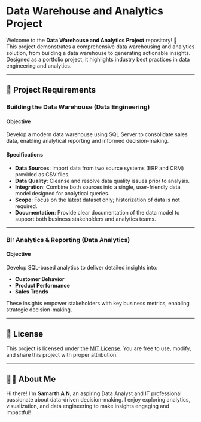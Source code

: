# Data Warehouse and Analytics Project

Welcome to the **Data Warehouse and Analytics Project** repository! 🚀  
This project demonstrates a comprehensive data warehousing and analytics solution, from building a data warehouse to generating actionable insights. Designed as a portfolio project, it highlights industry best practices in data engineering and analytics.

---

## 🚀 Project Requirements

### Building the Data Warehouse (Data Engineering)

#### Objective  
Develop a modern data warehouse using SQL Server to consolidate sales data, enabling analytical reporting and informed decision-making.

#### Specifications  
- **Data Sources**: Import data from two source systems (ERP and CRM) provided as CSV files.  
- **Data Quality**: Cleanse and resolve data quality issues prior to analysis.  
- **Integration**: Combine both sources into a single, user-friendly data model designed for analytical queries.  
- **Scope**: Focus on the latest dataset only; historization of data is not required.  
- **Documentation**: Provide clear documentation of the data model to support both business stakeholders and analytics teams.

---

### BI: Analytics & Reporting (Data Analytics)

#### Objective  
Develop SQL-based analytics to deliver detailed insights into:  
- **Customer Behavior**  
- **Product Performance**  
- **Sales Trends**

These insights empower stakeholders with key business metrics, enabling strategic decision-making.

---

## 🧾 License  
This project is licensed under the [MIT License](LICENSE). You are free to use, modify, and share this project with proper attribution.

---

## 👨‍💻 About Me  
Hi there! I'm **Samarth A N**, an aspiring Data Analyst and IT professional passionate about data-driven decision-making. I enjoy exploring analytics, visualization, and data engineering to make insights engaging and impactful!

